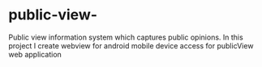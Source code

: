 # public-view-
Public view information system which captures public opinions. 
In this project I create webview for android mobile device access for publicView web application
